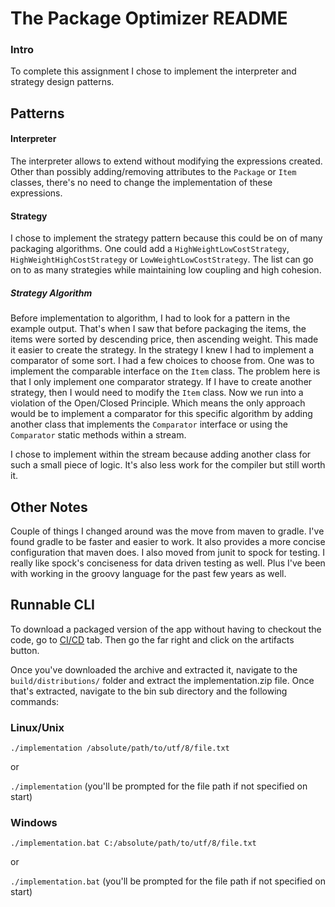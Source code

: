 # The Package Optimizer README

### Intro

To complete this assignment I chose to implement the interpreter and strategy design patterns. 

## Patterns

#### Interpreter

The interpreter allows to extend without modifying the expressions created. Other than possibly adding/removing
attributes to the `Package` or `Item` classes, there's no need to change the implementation of these expressions.

#### Strategy

I chose to implement the strategy pattern because this could be on of many packaging algorithms. One could add a
`HighWeightLowCostStrategy`, `HighWeightHighCostStrategy` or `LowWeightLowCostStrategy`. The list can go on to as 
many strategies while maintaining low coupling and high cohesion.

##### Strategy Algorithm

Before implementation to algorithm, I had to look for a pattern in the example output. That's when I saw that before 
packaging the items, the items were sorted by descending price, then ascending weight. This made it easier to create 
the strategy. In the strategy I knew I had to implement a comparator of some sort. I had a few choices to choose
from. One was to implement the comparable interface on the `Item` class. The problem here is that I only implement
one comparator strategy. If I have to create another strategy, then I would need to modify the `Item` class. 
Now we run into a violation of the Open/Closed Principle. Which means the only approach would be to implement a 
comparator for this specific algorithm by adding another class that implements the `Comparator` interface or using 
the `Comparator` static methods within a stream.

I chose to implement within the stream because adding another class for such a small piece of logic. It's also less
work for the compiler but still worth it.

## Other Notes

Couple of things I changed around was the move from maven to gradle. I've found gradle to be faster and easier to 
work. It also provides a more concise configuration that maven does. I also moved from junit to spock for testing.
I really like spock's conciseness for data driven testing as well. Plus I've been with working in the groovy
language for the past few years as well.

## Runnable CLI

To download a packaged version of the app without having to checkout the code, go to 
[CI/CD][https://gitlab.com/tdespenza/package-optimizer/pipelines] tab. Then go the far right and click on the
artifacts button.

Once you've downloaded the archive and extracted it, navigate to the `build/distributions/` folder and extract the
implementation.zip file. Once that's extracted, navigate to the bin sub directory and the following commands:

### Linux/Unix

`./implementation /absolute/path/to/utf/8/file.txt`

or

`./implementation` (you'll be prompted for the file path if not specified on start)

### Windows

`./implementation.bat C:/absolute/path/to/utf/8/file.txt`

or 

`./implementation.bat` (you'll be prompted for the file path if not specified on start)

[https://gitlab.com/tdespenza/package-optimizer/pipelines]: https://gitlab.com/tdespenza/package-optimizer/pipelines
